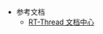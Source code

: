 - 参考文档
	- [RT-Thread 文档中心](https://www.rt-thread.org/document/site/#/?id=rt-thread-%e6%96%87%e6%a1%a3%e4%b8%ad%e5%bf%83)